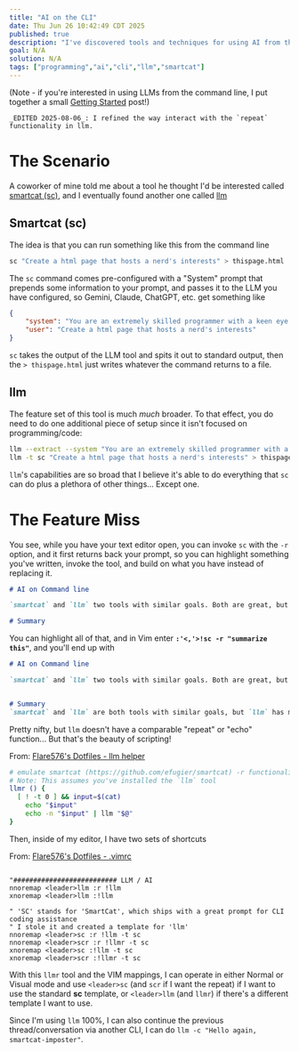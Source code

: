 ```yaml
---
title: "AI on the CLI"
date: Thu Jun 26 10:42:49 CDT 2025
published: true
description: "I've discovered tools and techniques for using AI from the command line"
goal: N/A
solution: N/A
tags: ["programming","ai","cli","llm","smartcat"]
---
```

(Note - if you're interested in using LLMs from the command line, I put together a small [Getting Started](#/programming/ai/setup-llm) post!)
```flare
_EDITED 2025-08-06_: I refined the way interact with the `repeat` functionality in llm.
```


# The Scenario

A coworker of mine told me about a tool he thought I'd be interested called [smartcat (sc)](https://github.com/efugier/smartcat), and I eventually found another one called [llm](https://github.com/simonw/llm)

## Smartcat (sc)

The idea is that you can run something like this from the command line

```bash
sc "Create a html page that hosts a nerd's interests" > thispage.html
```

The `sc` command comes pre-configured with a "System" prompt that prepends some information to your prompt, and passes it to the LLM you have configured, so Gemini, Claude, ChatGPT, etc. get something like

```json
{
    "system": "You are an extremely skilled programmer with a keen eye for detail and an emphasis on readable code. You have been tasked with acting as a smart version of the cat unix program. You take text and a prompt in and write text out. For that reason, it is of crucial importance to just write the desired output. Do not under any circumstance write any comment or thought as your output will be piped into other programs. Do not write the markdown delimiters for code as well. Sometimes you will be asked to implement or extend some input code. Same thing goes here, write only what was asked because what you write will be directly added to the user's editor. Never ever write ``` around the code. Make sure to keep the indentation and formatting.",
    "user": "Create a html page that hosts a nerd's interests"
}
```
`sc` takes the output of the LLM tool and spits it out to standard output, then the `> thispage.html` just writes whatever the command returns to a file.

## llm

The feature set of this tool is much _much_ broader. To that effect, you do need to do one additional piece of setup since it isn't focused on programming/code:

```bash
llm --extract --system "You are an extremely skilled programmer with a keen eye for detail and..." --save sc # 'sc' is arbitrary, but I'm using this name later!
llm -t sc "Create a html page that hosts a nerd's interests" > thispage.html
```

`llm`'s capabilities are so broad that I believe it's able to do everything that `sc` can do plus a plethora of other things... Except one.

# The Feature Miss

You see, while you have your text editor open, you can invoke `sc` with the `-r` option, and it first returns back your prompt, so you can highlight something you've written, invoke the tool, and build on what you have instead of replacing it.

```markdown
# AI on Command line

`smartcat` and `llm` two tools with similar goals. Both are great, but `llm` has a bit more support, and `smartcat` has a feature I like.

# Summary
```

You can highlight all of that, and in Vim enter **`:'<,'>!sc -r "summarize this"`**, and you'll end up with

```markdown
# AI on Command line

`smartcat` and `llm` two tools with similar goals. Both are great, but `llm` has a bit more support, and `smartcat` has a feature I like.


# Summary
`smartcat` and `llm` are both tools with similar goals, but `llm` has more support, while `smartcat` has a feature the author likes.
```

Pretty nifty, but `llm` doesn't have a comparable "repeat" or "echo" function... But that's the beauty of scripting!

From: [Flare576's Dotfiles - llm helper](https://github.com/Flare576/dotfiles/blob/main/.zshenv.llm)

```bash
# emulate smartcat (https://github.com/efugier/smartcat) -r functionality
# Note: This assumes you've installed the `llm` tool
llmr () {
  [ ! -t 0 ] && input=$(cat)
	echo "$input"
	echo -n "$input" | llm "$@"
}
```

Then, inside of my editor, I have two sets of shortcuts

From: [Flare576's Dotfiles - .vimrc](https://github.com/Flare576/dotfiles/blob/main/.vimrc#L139-L148)
```vim

"########################## LLM / AI
nnoremap <leader>llm :r !llm
xnoremap <leader>llm :!llm

" 'SC' stands for 'SmartCat', which ships with a great prompt for CLI coding assistance
" I stole it and created a template for 'llm'
nnoremap <leader>sc :r !llm -t sc 
nnoremap <leader>scr :r !llmr -t sc 
xnoremap <leader>sc :!llm -t sc 
xnoremap <leader>scr :!llmr -t sc 
```

With this `llmr` tool and the VIM mappings, I can operate in either Normal or Visual mode and use `<leader>sc` (and `scr` if I want the repeat) if I want to use the standard **sc** template, or `<leader>llm` (and `llmr`) if there's a different template I want to use.

Since I'm using `llm` 100%, I can also continue the previous thread/conversation via another CLI, I can do `llm -c "Hello again, smartcat-imposter"`.
